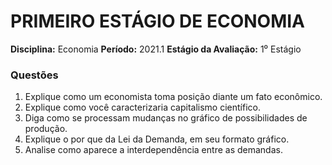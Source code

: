 # PRIMEIRO ESTÁGIO DE ECONOMIA

**Disciplina:** Economia
**Período:** 2021.1
**Estágio da Avaliação:** 1⁰ Estágio

### Questões

1. Explique como um economista toma posição diante um fato econômico.
2. Explique como você caracterizaria capitalismo científico.
3. Diga como se processam mudanças no gráfico de possibilidades de produção.
4. Explique o por que da Lei da Demanda, em seu formato gráfico.
5. Analise como aparece a interdependência entre as demandas.



